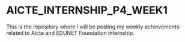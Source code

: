 # AICTE_INTERNSHIP_P4_WEEK1
This is the repository where i will be posting my weekly achievements related to Aicte and EDUNET Foundation internship.
